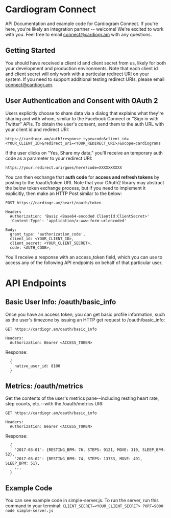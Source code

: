 # Cardiogram Connect

API Documentation and example code for Cardiogram Connect. If you're here, you're likely an
integration partner -- welcome! We're excited to work with you. Feel free to email
connect@cardiogr.am with any questions.


## Getting Started

You should have received a client id and client secret from us, likely for both your development
and production environments. Note that each client id and client secret will only work with a
particular redirect URI on your system. If you need to support additional testing redirect URIs,
please email connect@cardiogr.am.


## User Authentication and Consent with OAuth 2

Users explicitly choose to share data via a dialog that explains what they're sharing and
with whom, similar to the Facebook Connect or "Sign in with Twitter" APIs. To obtain the user's consent,
send them to the auth URL with your client id and redirect URI:

  `https://cardiogr.am/auth?response_type=code&client_id=<YOUR_CLIENT_ID>&redirect_uri=<YOUR_REDIRECT_URI>/&scope=cardiograms`

If the user clicks on "Yes, Share my data," you'll receive an temporary auth code as a parameter
to your redirect URI:

  `https://your.redirect.uri/goes/here?code=XXXXXXXXXX`

You can then exchange that **auth code** for **access and refresh tokens** by posting to the
/oauth/token URI. Note that your OAuth2 library may abstract the below token exchange process,
but if you need to implement it explicitly, then make an HTTP Post similar to the below:

```
POST https://cardiogr.am/heart/oauth/token

Headers
  Authorization: 'Basic <Base64-encoded ClientId:ClientSecret>'
  'Content-Type': 'application/x-www-form-urlencoded'

Body:
  grant_type: 'authorization_code',
  client_id: <YOUR_CLIENT_ID>,
  client_secret: <YOUR_CLIENT_SECRET>,
  code: <AUTH_CODE>,
```

You'll receive a response with an access_token field, which you can use to access any of the
following API endpoints on behalf of that particular user.


# API Endpoints

## Basic User Info: /oauth/basic_info
Once you have an access token, you can get basic profile information, such as the user's timezone
by issuing an HTTP get request to /oauth/basic_info:

```
GET https://cardiogr.am/oauth/basic_info

Headers:
  Authorization: Bearer <ACCESS_TOKEN>
```

Response:
```
  {
  	native_user_id: 8100
  }
```


## Metrics: /oauth/metrics
Get the contents of the user's metrics pane--including resting heart rate, step counts, etc.--with
the /oauth/metrics URI:

```
GET https://cardiogr.am/oauth/basic_info

Headers:
  Authorization: Bearer <ACCESS_TOKEN>
```

Response:
```
  {
  	'2017-03-01': {RESTING_BPM: 76, STEPS: 9121, MOVE: 310, SLEEP_BPM: 52},
  	'2017-03-02': {RESTING_BPM: 74, STEPS: 13733, MOVE: 491, SLEEP_BPM: 51},
  	...
  }
```


## Example Code

You can see example code in simple-server.js. To run the server, run this command in your terminal:
`CLIENT_SECRET=<YOUR_CLIENT_SECRET> PORT=9000 node simple-server.js`